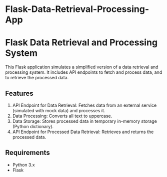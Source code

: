# Flask-Data-Retrieval-Processing-App

# Flask Data Retrieval and Processing System

This Flask application simulates a simplified version of a data retrieval and processing system. It includes API endpoints to fetch and process data, and to retrieve the processed data.

## Features

1. API Endpoint for Data Retrieval: Fetches data from an external service (simulated with mock data) and processes it.
2. Data Processing: Converts all text to uppercase.
3. Data Storage: Stores processed data in temporary in-memory storage (Python dictionary).
4. API Endpoint for Processed Data Retrieval: Retrieves and returns the processed data.

## Requirements

- Python 3.x
- Flask
